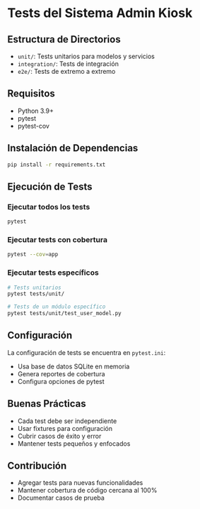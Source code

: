 # Tests del Sistema Admin Kiosk

## Estructura de Directorios

- `unit/`: Tests unitarios para modelos y servicios
- `integration/`: Tests de integración
- `e2e/`: Tests de extremo a extremo

## Requisitos

- Python 3.9+
- pytest
- pytest-cov

## Instalación de Dependencias

```bash
pip install -r requirements.txt
```

## Ejecución de Tests

### Ejecutar todos los tests

```bash
pytest
```

### Ejecutar tests con cobertura

```bash
pytest --cov=app
```

### Ejecutar tests específicos

```bash
# Tests unitarios
pytest tests/unit/

# Tests de un módulo específico
pytest tests/unit/test_user_model.py
```

## Configuración

La configuración de tests se encuentra en `pytest.ini`:
- Usa base de datos SQLite en memoria
- Genera reportes de cobertura
- Configura opciones de pytest

## Buenas Prácticas

- Cada test debe ser independiente
- Usar fixtures para configuración
- Cubrir casos de éxito y error
- Mantener tests pequeños y enfocados

## Contribución

- Agregar tests para nuevas funcionalidades
- Mantener cobertura de código cercana al 100%
- Documentar casos de prueba 